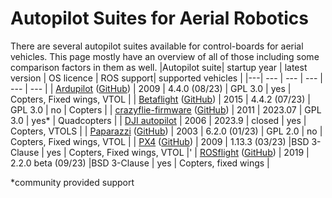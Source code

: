 # Autopilot Suites for Aerial Robotics

There are several autopilot suites available for control-boards for aerial vehicles. This page mostly have an overview of all of those including some comparison factors in them as well.
|Autopilot suite| startup year | latest version |  OS licence | ROS support| supported vehicles |
|---| --- | --- | --- | --- | --- |
| [Ardupilot](https://ardupilot.org/) ([GitHub](https://github.com/ArduPilot/ardupilot)) | 2009 | 4.4.0 (08/23) |  GPL 3.0 | yes | Copters, Fixed wings, VTOL |
| [Betaflight](https://betaflight.com/) ([GitHub](https://github.com/betaflight/betaflight)) | 2015 | 4.4.2 (07/23) |  GPL 3.0 | no  | Copters |
| [crazyflie-firmware](https://www.bitcraze.io/) ([GitHub](https://github.com/bitcraze/crazyflie-firmware))  | 2011 | 2023.07 |  GPL 3.0 | yes* | Quadcopters |
|  [DJI autopilot](https://developer.dji.com/) | 2006 | 2023.9 | closed | yes |  Copters, VTOLS |
| [Paparazzi](https://wiki.paparazziuav.org/wiki/Main_Page) ([GitHub](https://github.com/paparazzi/paparazzi))   | 2003 | 6.2.0 (01/23)  | GPL 2.0 | no | Copters, Fixed wings, VTOL |
| [PX4](https://px4.io/) ([GitHub](https://github.com/PX4/PX4-Autopilot)) | 2009 | 1.13.3 (03/23)  |BSD 3-Clause | yes | Copters, Fixed wings, VTOL |'
| [ROSflight](https://docs.rosflight.org/v1.3/) ([GitHub](https://github.com/rosflight/rosflight_firmware)) | 2019 | 2.2.0 beta (09/23)  |BSD 3-Clause | yes | Copters, fixed wings |

*community provided support
